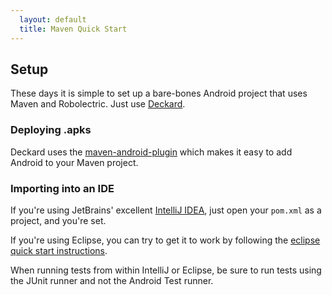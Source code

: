 ```yaml
---
  layout: default
  title: Maven Quick Start
---
```


## Setup
These days it is simple to set up a bare-bones Android project that uses Maven and Robolectric. Just use [Deckard](http://github.com/robolectric/deckard).

### Deploying .apks
Deckard uses the [maven-android-plugin](http://code.google.com/p/maven-android-plugin/) which makes it easy to add Android to your
Maven project.

### Importing into an IDE
If you're using JetBrains' excellent [IntelliJ IDEA](http://www.jetbrains.com/idea/), just open your
<code>pom.xml</code> as a project, and you're set.

If you're using Eclipse, you can try to get it to work by following the [eclipse quick start instructions](eclipse-quick-start.html).

When running tests from within IntelliJ or Eclipse, be sure to run tests using the JUnit runner and not the Android Test
runner.

